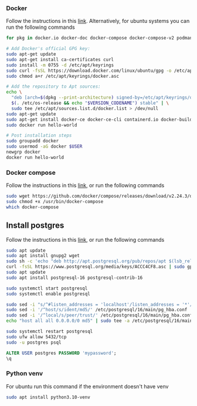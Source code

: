 ### Docker
Follow the instructions in this [link](https://docs.docker.com/engine/install/). Alternatively, for ubuntu systems you can run the following commands

```bash
for pkg in docker.io docker-doc docker-compose docker-compose-v2 podman-docker containerd runc; do sudo apt-get remove $pkg; done
```

```bash
# Add Docker's official GPG key:
sudo apt-get update
sudo apt-get install ca-certificates curl
sudo install -m 0755 -d /etc/apt/keyrings
sudo curl -fsSL https://download.docker.com/linux/ubuntu/gpg -o /etc/apt/keyrings/docker.asc
sudo chmod a+r /etc/apt/keyrings/docker.asc
```
```bash
# Add the repository to Apt sources:
echo \
  "deb [arch=$(dpkg --print-architecture) signed-by=/etc/apt/keyrings/docker.asc] https://download.docker.com/linux/ubuntu \
  $(. /etc/os-release && echo "$VERSION_CODENAME") stable" | \
  sudo tee /etc/apt/sources.list.d/docker.list > /dev/null
sudo apt-get update
sudo apt-get install docker-ce docker-ce-cli containerd.io docker-buildx-plugin docker-compose-plugin
sudo docker run hello-world
```
```bash
# Post installation steps
sudo groupadd docker
sudo usermod -aG docker $USER
newgrp docker
docker run hello-world
```

### Docker compose
Follow the instructions in this [link](https://docs.docker.com/compose/install/), or run the following commands
```bash
sudo wget https://github.com/docker/compose/releases/download/v2.24.3/docker-compose-linux-x86_64 -O /usr/bin/docker-compose
sudo chmod +x /usr/bin/docker-compose 
which docker-compose 
```

## Install postgres
Follow the instructions in this [link](https://www.postgresqltutorial.com/postgresql-getting-started/install-postgresql-linux/), or run the following commands
```bash
sudo apt update
sudo apt install gnupg2 wget
sudo sh -c 'echo "deb http://apt.postgresql.org/pub/repos/apt $(lsb_release -cs)-pgdg main" > /etc/apt/sources.list.d/pgdg.list'
curl -fsSL https://www.postgresql.org/media/keys/ACCC4CF8.asc | sudo gpg --dearmor -o /etc/apt/trusted.gpg.d/postgresql.gpg
sudo apt update
sudo apt install postgresql-16 postgresql-contrib-16
```
```bash
sudo systemctl start postgresql
sudo systemctl enable postgresql
```
```bash
sudo sed -i "s/^#listen_addresses = 'localhost'/listen_addresses = '*'/g" /etc/postgresql/16/main/postgresql.conf
sudo sed -i '/^host/s/ident/md5/' /etc/postgresql/16/main/pg_hba.conf
sudo sed -i '/^local/s/peer/trust/' /etc/postgresql/16/main/pg_hba.conf
echo "host all all 0.0.0.0/0 md5" | sudo tee -a /etc/postgresql/16/main/pg_hba.conf
```
```bash
sudo systemctl restart postgresql
sudo ufw allow 5432/tcp
sudo -u postgres psql
```
```sql
ALTER USER postgres PASSWORD 'mypassword';
\q
```

### Python venv
For ubuntu run this command if the environment doesn't have venv
```bash
sudo apt install python3.10-venv
```
